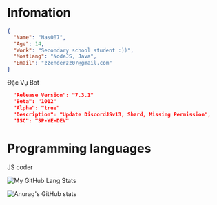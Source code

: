 # Infomation

```json
{
  "Name": "Nas007",
  "Age": 14,
  "Work": "Secondary school student :))",
  "Mostlang": "NodeJS, Java",
  "Email": "zzenderzz07@gmail.com"
}
```

Đặc Vụ Bot
```json
  "Release Version": "7.3.1"
  "Beta": "1012"
  "Alpha": "true"
  "Description": "Update DiscordJSv13, Shard, Missing Permission",
  "ISC": "SP-YE-DEV"
```
# Programming languages

 JS coder

![My GitHub Lang Stats](https://github-readme-stats.vercel.app/api/top-langs/?username=HackerShader&theme=tokyonight&layout=compact)

![Anurag's GitHub stats](https://github-readme-stats.vercel.app/api?username=Nas007&show_icons=true&theme=cobalt)
